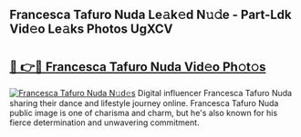 ## Francesca Tafuro Nuda Le𝚊k𝚎d N𝚞𝚍e - Part-Ldk Vid𝚎o Le𝚊ks Photos UgXCV

# <h2><a href="http://fbd5qt.evod.top/?m=Francesca+Tafuro+Nuda">🔗 👉🔴 Francesca Tafuro Nuda Vid𝚎o Ph𝚘t𝚘s</a></h2>

[![Francesca Tafuro Nuda N𝚞d𝚎s](https://i.imgur.com/8V9OHl7.gif)](http://fbd5qt.evod.top/?m=Francesca+Tafuro+Nuda)
Digital influencer Francesca Tafuro Nuda sharing their dance and lifestyle journey online. Francesca Tafuro Nuda public image is one of charisma and charm, but he's also known for his fierce determination and unwavering commitment. 
